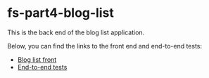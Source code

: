 # fs-part4-blog-list

This is the back end of the blog list application.

Below, you can find the links to the front end and end-to-end tests:
- [Blog list front](https://github.com/SiniCode/fs-part5-blog-list-front)
- [End-to-end tests](https://github.com/SiniCode/fs-part5-blog-list-tests)

